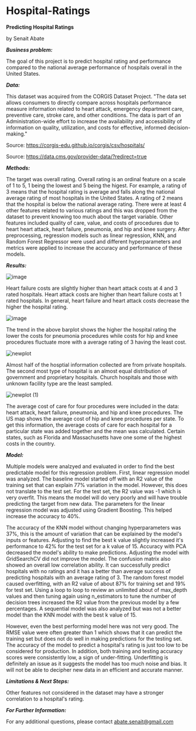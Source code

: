 # Hospital-Ratings

**Predicting Hospital Ratings**

by Senait Abate



***Business problem:***

The goal of this project is to predict hospital rating and performance compared to the national average performance of hospitals overall in the United States. 


***Data:***

This dataset was acquired from the CORGIS Dataset Project. "The data set allows consumers to directly compare across hospitals performance measure information related to heart attack, emergency department care, preventive care, stroke care, and other conditions. The data is part of an Administration-wide effort to increase the availability and accessibility of information on quality, utilization, and costs for effective, informed decision-making."

Source: https://corgis-edu.github.io/corgis/csv/hospitals/ 

Source: https://data.cms.gov/provider-data/?redirect=true 


***Methods:***

The target was overall rating. Overall rating is an ordinal feature on a scale of 1 to 5, 1 being the lowest and 5 being the higest. For example, a rating of 3 means that the hospital rating is average and falls along the national average rating of most hospitals in the United States. A rating of 2 means that the hospital is below the national average rating. There were at least 4 other features related to various ratings and this was dropped from the dataset to prevent knowing too much about the target variable. Other features included quality of care, value, and costs of procedures due to heart heart attack, heart failure, pneumonia, and hip and knee surgery. After preprocessing, regression models such as linear regression, KNN, and Random Forest Regressor were used and different hyperparameters and metrics were applied to increase the accuracy and performance of these models.


***Results:***


![image](https://user-images.githubusercontent.com/105686944/181847811-9308a380-07d2-48d7-96be-52b71d74e6e6.png)

Heart failure costs are slightly higher than heart attack costs at 4 and 3 rated hospitals. Heart attack costs are higher than heart failure costs at 1 rated hospitals. In general, heart failure and heart attack costs decrease the higher the hospital rating. 


![image](https://user-images.githubusercontent.com/105686944/181847839-7f277bcc-48f1-4cbe-af53-8d0c9557428b.png)

The trend in the above barplot shows the higher the hospital rating the lower the costs for pneumonia procedures while costs for hip and knee procedures fluctuate more with a average rating of 3 having the least cost.


![newplot](https://user-images.githubusercontent.com/105686944/183522280-48847910-220b-44a7-800c-2d392efd2bf9.png)


Almost half of the hosptial information collected are from private hospitals. The second most type of hospital is an almost equal distribution of government and proprietary hospitals. Church hospitals and those with unknown facility type are the least sampled.   


![newplot (1)](https://user-images.githubusercontent.com/105686944/183523089-9b1a42fa-9d71-4430-a0d9-e7cd58483735.png)

The average cost of care for four procedures were included in the data: heart attack, heart failure, pneumonia, and hip and knee procedures. The US map shows the average cost of hip and knee procedures per state. To get this information, the average costs of care for each hospital for a particular state was added together and the mean was calculated. Certain states, such as Florida and Massachusetts have one some of the highest costs in the country.


***Model:***

Multiple models were analzyed and evaluated in order to find the best predictable model for this regression problem. First, linear regression model was analyzed. The baseline model started off with an R2 value of the training set that can explain 77% variation in the model. However, this does not translate to the test set. For the test set, the R2 value was -1 which is very overfit. This means the model will do very poorly and will have trouble predicting the target from new data. The parameters for the linear regression model was adjusted using Gradient Boosting. This helped increase the accuracy to 40%.

The accuracy of the KNN model without changing hyperparameters was 37%, this is the amount of variation that can be explained by the model's inputs or features. Adjusting to find the best k value slightly increased it's performance to 42% for the test set for a k value of 15. Accuracy with PCA decreased the model's ability to make predictions. Adjusting the model with GridSearchCV did not improve the model. The confusion matrix also showed an overall low correlation ability. It can successfully predict hospitals with no ratings and it has a better than average success of predicting hospitals with an average rating of 3. The random forest model caused overfitting, with an R2 value of about 87% for training set and 19% for test set. Using a loop to loop to review an unlimited about of max_depth values and then tuning again using n_estimators to tune the number of decision trees increased the R2 value from the previous model by a few percentages. A sequential model was also analyzed but was not a better model than the KNN model with the best k value of 15.

However, even the best performing model here was not very good. The RMSE value were often greater than 1 which shows that it can predict the training set but does not do well in making predictions for the testing set. The accuracy of the model to predict a hospital's rating is just too low to be considered for production. In addition, both training and testing accuracy scores were consistently low, a sign of under-fitting. Underfitting is definitely an issue as it suggests the model has too much noise and bias. It will not be able to decipher new data in an efficient and accurate manner.


***Limitations & Next Steps:***

Other features not considered in the dataset may have a stronger correlation to a hospital's rating. 



***For Further Information:***

For any additional questions, please contact abate.senait@gmail.com
